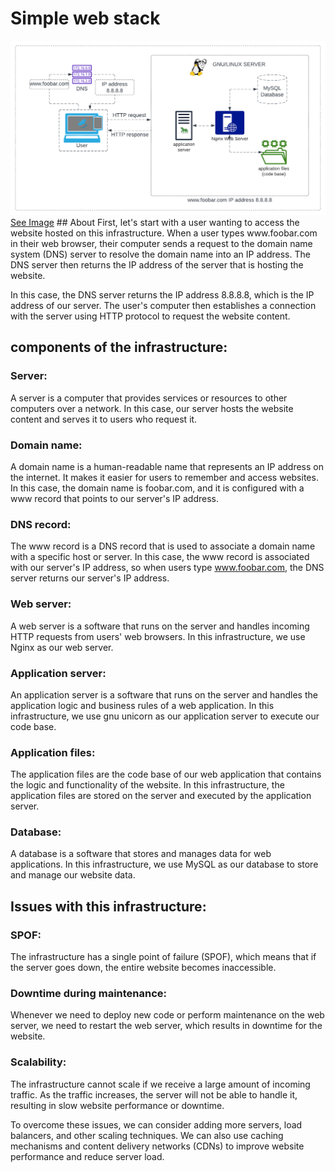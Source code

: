 # Simple web stack

<img src="0-simple_web_stack.png" alt="Simple web stack image">
    <a href="
    https://drive.google.com/file/d/1bMPvFaGy-S5JMhupKrd4SZyKElOSW9RC/view?usp=sharing">See Image</a>
## About
First, let's start with a user wanting to access the website hosted on this infrastructure. When a user types www.foobar.com in their web browser, their computer sends a request to the domain name system (DNS) server to resolve the domain name into an IP address. The DNS server then returns the IP address of the server that is hosting the website.

In this case, the DNS server returns the IP address 8.8.8.8, which is the IP address of our server. The user's computer then establishes a connection with the server using HTTP protocol to request the website content.

## components of the infrastructure:

### Server: 
A server is a computer that provides services or resources to other computers over a network. In this case, our server hosts the website content and serves it to users who request it.

### Domain name:
A domain name is a human-readable name that represents an IP address on the internet. It makes it easier for users to remember and access websites. In this case, the domain name is foobar.com, and it is configured with a www record that points to our server's IP address.

### DNS record:
The www record is a DNS record that is used to associate a domain name with a specific host or server. In this case, the www record is associated with our server's IP address, so when users type www.foobar.com, the DNS server returns our server's IP address.

### Web server:
A web server is a software that runs on the server and handles incoming HTTP requests from users' web browsers. In this infrastructure, we use Nginx as our web server.

### Application server:
An application server is a software that runs on the server and handles the application logic and business rules of a web application. In this infrastructure, we use gnu unicorn as our application server to execute our code base.

### Application files:
The application files are the code base of our web application that contains the logic and functionality of the website. In this infrastructure, the application files are stored on the server and executed by the application server.

### Database:
A database is a software that stores and manages data for web applications. In this infrastructure, we use MySQL as our database to store and manage our website data.

## Issues with this infrastructure:

### SPOF:
The infrastructure has a single point of failure (SPOF), which means that if the server goes down, the entire website becomes inaccessible.

### Downtime during maintenance:
Whenever we need to deploy new code or perform maintenance on the web server, we need to restart the web server, which results in downtime for the website.

### Scalability:
The infrastructure cannot scale if we receive a large amount of incoming traffic. As the traffic increases, the server will not be able to handle it, resulting in slow website performance or downtime.

To overcome these issues, we can consider adding more servers, load balancers, and other scaling techniques. We can also use caching mechanisms and content delivery networks (CDNs) to improve website performance and reduce server load.